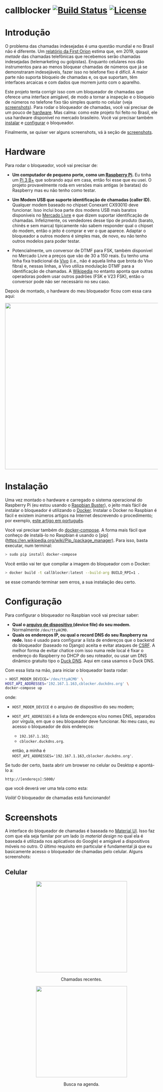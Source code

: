 callblocker [![Build Status](https://api.travis-ci.org/gmega/callblocker.svg?branch=master)](https://travis-ci.org/gmega/callblocker) [![License](https://img.shields.io/badge/License-BSD%203--Clause-blue.svg)](https://opensource.org/licenses/BSD-3-Clause) 
===========

Introdução
==========

O problema das chamadas indesejadas é uma questão mundial e no Brasil não é diferente. Um [relatório da First Orion](
https://firstorion.com/nearly-50-of-u-s-mobile-traffic-will-be-scam-calls-by-2019/) estima que, em 2019, quase _metade_
das chamadas telefônicas que recebemos serão chamadas indesejadas (telemarketing ou golpistas). Enquanto celulares nos 
dão instrumentos para ao menos bloquear chamadas de números que já se demonstraram indesejáveis, fazer isso no telefone
fixo é difícil. A maior parte não suporta bloqueio de chamadas e, os que suportam, têm interfaces arcaicas e com dados
que morrem junto com o aparelho. 

Este projeto tenta corrigir isso com um bloqueador de chamadas que oferece uma interface amigável, de modo
a tornar a inspeção e o bloqueio de números no telefone fixo tão simples quanto no celular (veja [screenshots](#screenshots)). 
Para rodar o bloqueador de chamadas, você vai precisar de um pouco de [hardware](#hardware). Mas calma: como este projeto 
foi feito no Brasil, ele usa hardware disponível no mercado brasileiro. Você vai precisar também [instalar](#instalação) e 
[configurar](#configuração) o bloqueador.

Finalmente, se quiser ver alguns screenshots, vá à seção de [screenshots](). 

Hardware
========
Para rodar o bloqueador, você vai precisar de:

* **Um computador de pequeno porte, como um [Raspberry Pi](https://www.raspberrypi.org/).** Eu tinha 
  um [Pi 3 B+](https://www.raspberrypi.org/products/raspberry-pi-3-model-b-plus/) 
  que sobrando aqui em casa, então foi esse que eu usei. O projeto provavelmente roda em versões mais antigas (e baratas) 
  do Raspberry mas eu não tenho como testar. 
  
* **Um Modem USB que suporte identificação de chamadas (caller ID).** Qualquer modem baseado no chipset Conexant CX93010 deve funcionar. 
  Isso inclui boa parte dos modens USB mais baratos disponíveis no [Mercado Livre](https://www.mercadolivre.com.br/)
  e que dizem suportar identificação de chamadas. Infelizmente, os vendedores desse tipo 
  de produto (barato, chinês e sem marca) tipicamente não sabem responder qual o chipset do modem, então o jeito é 
  comprar e ver o que aparece. Adaptar o bloqueador a outros modens é simples mas, de novo, eu não tenho outros modelos 
  para poder testar.
    
* Potencialmente, um conversor de DTMF para FSK, também disponível no Mercado Livre a preços que vão de 30 a 150 reais.
  Eu tenho uma linha fixa tradicional da [Vivo](https://www.vivo.com.br) (i.e., não é aquela linha que brota do Vivo 
  fibra) e, nessas linhas, a Vivo utiliza modulação DTMF para a identificação de chamadas. A 
  [Wikipedia](https://en.wikipedia.org/wiki/Caller_ID) no entanto aponta que outras operadoras podem usar outros 
  padrões (FSK e V23 FSK), então o conversor pode não ser necessário no seu caso.
  
Depois de montado, o hardware do meu bloqueador ficou com essa cara aqui:

<div align="center">
  <img width="729" height="547" src="https://gmega.github.io/callblocker/img/hardware_assembly.jpg">
</div>

  
Instalação
==========

Uma vez montado o hardware e carregado o sistema operacional do Raspberry Pi (eu estou usando o 
[Raspbian Buster](https://www.raspberrypi.org/downloads/raspbian/)), o jeito mais fácil de instalar o bloqueador 
é utilizando o [Docker](https://www.docker.com/). Instalar o Docker no Raspbian é fácil e existem inúmeros artigos na 
Internet descrevendo o procedimento; por exemplo, [este artigo em português](https://www.filipeflop.com/).

Você vai precisar também do [docker-compose](https://docs.docker.com/compose/). A forma mais fácil que conheço de instalá-lo no 
 Raspbian é usando o [pip](https://en.wikipedia.org/wiki/Pip_(package_manager). Para isso, basta executar, num terminal:

```sh
> sudo pip install docker-compose
```

Você então vai ter que compilar a imagem do bloqueador com o Docker:

```sh
> docker build -t callblocker:latest --build-arg BUILD_RPI=1 .
```

se esse comando terminar sem erros, a sua instalação deu certo.

Configuração
============
Para configurar o bloqueador no Raspbian você vai precisar saber:

* **Qual o [arquivo de dispositivo ](https://pt.wikipedia.org/wiki/Arquivo_de_dispositivo) (device file) do seu modem.** Normalmente `/dev/ttyACM0`.
* **Quais os endereços IP, ou qual o record DNS do seu Raspberry na rede.** Isso é usado para configurar a lista de 
  endereços que o backend do bloqueador (baseado no Django) aceita e evitar ataques de 
  [CSRF](https://en.wikipedia.org/wiki/Cross-site_request_forgery). A melhor forma de evitar chatice com isso numa rede 
  local é fixar o endereço do Raspberry no DHCP do seu roteador, ou usar um DNS 
  dinâmico gratuito tipo o [Duck DNS](https://www.duckdns.org/). Aqui em casa usamos o Duck DNS.

Com essa lista na mão, para iniciar o bloqueador basta rodar:
```sh
> HOST_MODEM_DEVICE='/dev/ttyACM0' \
HOST_API_ADDRESSES='192.167.1.163,cblocker.duckdns.org' \
docker-compose up
``` 

onde:
* `HOST_MODEM_DEVICE` é o arquivo de dispositivo do seu modem;
* `HOST_API_ADDRESSES` é a lista de endereços e/ou nomes DNS, separados por vírgula, 
  em que o seu bloqueador deve funcionar. No meu caso, eu acesso o bloqueador de dois endereços:
  * `192.167.1.163`;
  * `cblocker.duckdns.org`. 
  
  então, a minha é `HOST_API_ADDRESSES='192.167.1.163,cblocker.duckdns.org'`.
  
Se tudo der certo, basta abrir um browser no celular ou Desktop e apontá-lo a:
 
 ```http://[endereço]:5000/```
 
 que você deverá ver uma tela como esta:
 
_Voilà!_ O bloqueador de chamadas está funcionando!
 
 Screenshots
 ===========
 
 A interface do bloqueador de chamadas é baseada no [Material UI](https://material-ui.com/). Isso faz com 
 que ela seja familar por um lado (o _material design_ no qual ela é baseada é utilizada nos aplicativos
 do Google) e amigável a dispositivos móveis no outro. O último requisito em particular é fundamental já 
 que eu basicamente acesso o bloqueador de chamadas pelo celular. Alguns screenshots:
 
 Celular
 -------
<div align="center">
  <div>
    <img width="300" src="https://gmega.github.io/callblocker/img/recent_callers.png"/>  
    <p>Chamadas recentes.</p>
  </div>
  <img hspace="20" width="300" src="https://gmega.github.io/callblocker/img/phonebook.png"/>
  <p>Busca na agenda.</p>
</div>

  
 
 
